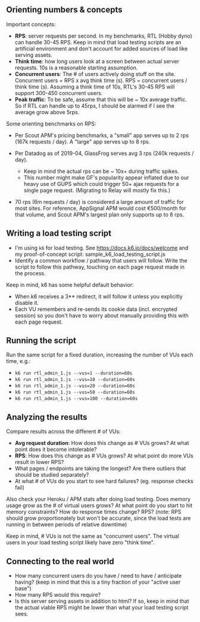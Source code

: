 ## Orienting numbers & concepts

Important concepts:

  * **RPS**: server requests per second. In my benchmarks, RTL (Hobby dyno) can handle 30-45 RPS. Keep in mind that load testing scripts are an artificial environment and don't account for added sources of load like serving assets.
  * **Think time**: how long users look at a screen between actual server requests. 10s is a reasonable starting assumption.
  * **Concurrent users**: The # of users actively doing stuff on the site. Concurrent users = RPS x avg think time (s). RPS = concurrent users / think time (s). Assuming a think time of 10s, RTL's 30-45 RPS will support 300-450 concurrent users.
  * **Peak traffic**: To be safe, assume that this will be ~ 10x average traffic. So if RTL can handle up to 45rps, I should be alarmed if I see the average grow above 5rps.

Some orienting benchmarks on RPS:

  * Per Scout APM's pricing benchmarks, a "small" app serves up to 2 rps (167k requests / day). A "large" app serves up to 8 rps.

  * Per Datadog as of 2019-04, GlassFrog serves avg 3 rps (240k requests / day).
    * Keep in mind the actual rps can be ~ 10x+ during traffic spikes.
    * This number might make GF's popularity appear inflated due to our heavy use of GUPS which could trigger 50+ ajax requests for a single page request. (Migrating to Relay will mostly fix this.)

  * 70 rps (6m requests / day) is considered a large amount of traffic for most sites. For reference, AppSignal APM would cost €500/month for that volume, and Scout APM's largest plan only supports up to 8 rps.


## Writing a load testing script

  * I'm using `k6` for load testing. See https://docs.k6.io/docs/welcome and my proof-of-concept script: sample_k6_load_testing_script.js
  * Identify a common workflow / pathway that users will follow. Write the script to follow this pathway, touching on each page request made in the process.

Keep in mind, k6 has some helpful default behavior:

  * When k6 receives a 3** redirect, it will follow it unless you explicitly disable it.
  * Each VU remembers and re-sends its cookie data (incl. encrypted session) so you don't have to worry about manually providing this with each page request.


## Running the script

Run the same script for a fixed duration, increasing the number of VUs each time, e.g.:

  * `k6 run rtl_admin_1.js --vus=1 --duration=60s`
  * `k6 run rtl_admin_1.js --vus=10 --duration=60s`
  * `k6 run rtl_admin_1.js --vus=20 --duration=60s`
  * `k6 run rtl_admin_1.js --vus=50 --duration=60s`
  * `k6 run rtl_admin_1.js --vus=100 --duration=60s`


## Analyzing the results

Compare results across the different # of VUs:

  * **Avg request duration**: How does this change as # VUs grows? At what point does it become intolerable?
  * **RPS**: How does this change as # VUs grows? At what point do more VUs result in lower RPS?
  * What pages / endpoints are taking the longest? Are there outliers that should be studied separately?
  * At what # of VUs do you start to see hard failures? (eg. response checks fail)

Also check your Heroku / APM stats after doing load testing. Does memory usage grow as the # of virtual users grows? At what point do you start to hit memory constraints? How do response times change? RPS? (note: RPS should grow proportionately but won't be accurate, since the load tests are running in between periods of relative downtime)

Keep in mind, # VUs is not the same as "concurrent users". The virtual users in your load testing script likely have zero "think time".


## Connecting to the real world

  * How many concurrent users do you have / need to have / anticipate having? (keep in mind that this is a tiny fraction of your "active user base")
  * How many RPS would this require?
  * Is this server serving assets in addition to html? If so, keep in mind that the actual viable RPS might be lower than what your load testing script sees.
